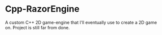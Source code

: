 # Cpp-RazorEngine
A custom C++ 2D game-engine that I'll eventually use to create a 2D game on. Project is still far from done.
